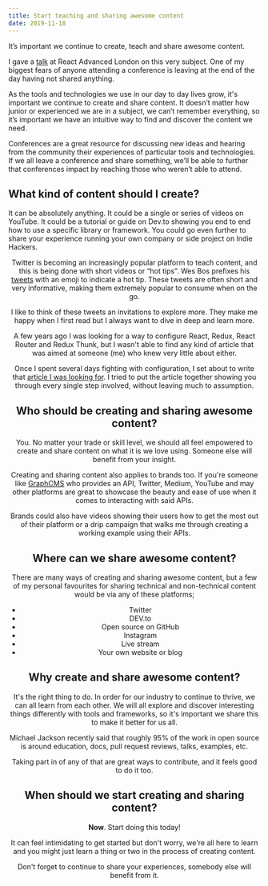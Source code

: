 ```yaml
---
title: Start teaching and sharing awesome content
date: 2019-11-18
---
```


It’s important we continue to create, teach and share awesome content.

I gave a [talk](https://www.youtube.com/embed/XDOCDBJsqzI?start=12141) at React Advanced London on this very subject. One of my biggest fears of anyone attending a conference is leaving at the end of the day having not shared anything.

As the tools and technologies we use in our day to day lives grow, it's important we continue to create and share content. It doesn’t matter how junior or experienced we are in a subject, we can’t remember everything, so it’s important we have an intuitive way to find and discover the content we need.

Conferences are a great resource for discussing new ideas and hearing from the community their experiences of particular tools and technologies. If we all leave a conference and share something, we’ll be able to further that conferences impact by reaching those who weren’t able to attend.

## What kind of content should I create?

It can be absolutely anything. It could be a single or series of videos on YouTube. It could be a tutorial or guide on Dev.to showing you end to end how to use a specific library or framework. You could go even further to share your experience running your own company or side project on Indie Hackers.

<Tweet tweetLink="wesbos/status/1192108019183685632" align="center" />

Twitter is becoming an increasingly popular platform to teach content, and this is being done with short videos or “hot tips”. Wes Bos prefixes his [tweets](https://twitter.com/wesbos/timelines/1189618481672667136) with an emoji to indicate a hot tip. These tweets are often short and very informative, making them extremely popular to consume when on the go.

I like to think of these tweets an invitations to explore more. They make me happy when I first read but I always want to dive in deep and learn more.

A few years ago I was looking for a way to configure React, Redux, React Router and Redux Thunk, but I wasn't able to find any kind of article that was aimed at someone (me) who knew very little about either.

Once I spent several days fighting with configuration, I set about to write that [article I was looking for](https://medium.com/@notrab/getting-started-with-create-react-app-redux-react-router-redux-thunk-d6a19259f71f). I tried to put the article together showing you through every single step involved, without leaving much to assumption.

## Who should be creating and sharing awesome content?

You. No matter your trade or skill level, we should all feel empowered to create and share content on what it is we love using. Someone else will benefit from your insight.

Creating and sharing content also applies to brands too. If you're someone like [GraphCMS](https://graphcms.com) who provides an API, Twitter, Medium, YouTube and may other platforms are great to showcase the beauty and ease of use when it comes to interacting with said APIs.

Brands could also have videos showing their users how to get the most out of their platform or a drip campaign that walks me through creating a working example using their APIs.

## Where can we share awesome content?

There are many ways of creating and sharing awesome content, but a few of my personal favourites for sharing technical and non-technical content would be via any of these platforms;

- Twitter
- DEV.to
- Open source on GitHub
- Instagram
- Live stream
- Your own website or blog

## Why create and share awesome content?

It's the right thing to do. In order for our industry to continue to thrive, we can all learn from each other. We will all explore and discover interesting things differently with tools and frameworks, so it's important we share this to make it better for us all.

Michael Jackson recently said that roughly 95% of the work in open source is around education, docs, pull request reviews, talks, examples, etc.

Taking part in of any of that are great ways to contribute, and it feels good to do it too.

## When should we start creating and sharing content?

**Now**. Start doing this today!

It can feel intimidating to get started but don't worry, we're all here to learn and you might just learn a thing or two in the process of creating content.

Don't forget to continue to share your experiences, somebody else will benefit from it.
